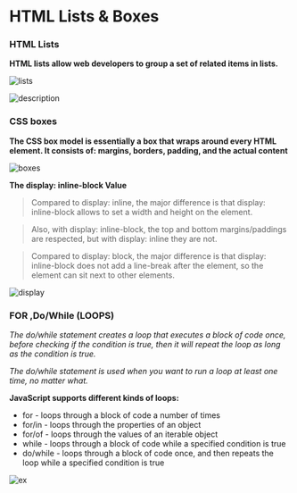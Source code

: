 # HTML Lists & Boxes 


### HTML Lists 

__HTML lists allow web developers to group a set of related items in lists.__

![lists](https://server2client.com/images/lists1.jpg)

![description](https://codebridgeplus.com/wp-content/uploads/heif5.jpg)

### CSS boxes 

__The CSS box model is essentially a box that wraps around every HTML element. It consists of: margins, borders, padding, and the actual content__

![boxes](https://hackernoon.com/hn-images/1*2jZwpWH9XO_QllhEpyGqMA.png)


**The display: inline-block Value**
> Compared to display: inline, the major difference is that display: inline-block allows to set a width and height on the element.

> Also, with display: inline-block, the top and bottom margins/paddings are respected, but with display: inline they are not.

> Compared to display: block, the major difference is that display: inline-block does not add a line-break after the element, so the element can sit next to other elements.

![display](https://i1.wp.com/www.tutorialbrain.com/wp-content/uploads/2019/06/CSS-Display.png?fit=474%2C379&ssl=1)

### FOR ,Do/While (LOOPS)

_The do/while statement creates a loop that executes a block of code once, before checking if the condition is true, then it will repeat the loop as long as the condition is true._

_The do/while statement is used when you want to run a loop at least one time, no matter what._

**JavaScript supports different kinds of loops:**

- for - loops through a block of code a number of times
- for/in - loops through the properties of an object
- for/of - loops through the values of an iterable object
- while - loops through a block of code while a specified condition is true
- do/while - loops through a block of code once, and then repeats the loop while a specified condition is true

![ex](https://i.stack.imgur.com/MoAV3.png)


